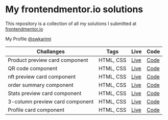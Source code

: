 # My frontendmentor.io solutions

This repository is a collection of all my solutions I submitted at [frontendmentor.io ](https://www.frontendmentor.io/)

My Profile [@swkarimi](https://www.frontendmentor.io/profile/swkarimi)

| Challanges                      | Tags      | Live                                                           | Code                                                                                                                       |
| ------------------------------- | --------- | -------------------------------------------------------------- | -------------------------------------------------------------------------------------------------------------------------- |
| Product preview card component  | HTML, CSS | <a href="https://fe001m.netlify.app/" target="_blank">Live</a> | <a href="https://github.com/swkarimi/frontendmentor.io/tree/main/product-preview-card-component" target="_blank">Code</a>  |
| QR code component               | HTML, CSS | <a href="https://fe002m.netlify.app/" target="_blank">Live</a> | <a href="https://github.com/swkarimi/frontendmentor.io/tree/main/qr-code-component" target="_blank">Code</a>               |
| nft preview card component      | HTML, CSS | <a href="https://fe003m.netlify.app/" target="_blank">Live</a> | <a href="https://github.com/swkarimi/frontendmentor.io/tree/main/qr-code-component" target="_blank">Code</a>               |
| order summary component         | HTML, CSS | <a href="https://fe004m.netlify.app/" target="_blank">Live</a> | <a href="https://github.com/swkarimi/frontendmentor.io/tree/main/order-summary-component" target="_blank">Code</a>         |
| Stats preview card component    | HTML, CSS | <a href="https://fe005m.netlify.app/" target="_blank">Live</a> | <a href="https://github.com/swkarimi/frontendmentor.io/tree/main/stats-preview-card-component" target="_blank">Code</a>    |
| 3-column preview card component | HTML, CSS | <a href="https://fe006m.netlify.app/" target="_blank">Live</a> | <a href="https://github.com/swkarimi/frontendmentor.io/tree/main/3-column-preview-card-component" target="_blank">Code</a> |
| Profile card component          | HTML, CSS | <a href="https://fe007m.netlify.app/" target="_blank">Live</a> | <a href="https://github.com/swkarimi/frontendmentor.io/tree/main/profile-card-component" target="_blank">Code</a>          |

